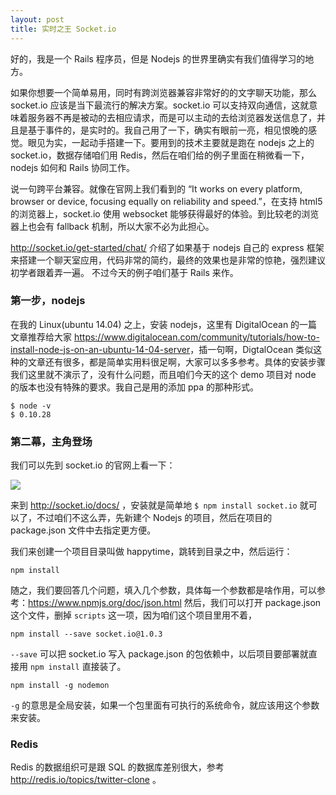 ```yaml
---
layout: post
title: 实时之王 Socket.io
---
```


好的，我是一个 Rails 程序员，但是 Nodejs 的世界里确实有我们值得学习的地方。

如果你想要一个简单易用，同时有跨浏览器兼容非常好的的文字聊天功能，那么 socket.io 应该是当下最流行的解决方案。socket.io 可以支持双向通信，这就意味着服务器不再是被动的去相应请求，而是可以主动的去给浏览器发送信息了，并且是基于事件的，是实时的。我自己用了一下，确实有眼前一亮，相见恨晚的感觉。眼见为实，一起动手搭建一下。要用到的技术主要就是跑在 nodejs 之上的 socket.io，数据存储咱们用 Redis，然后在咱们给的例子里面在稍微看一下，nodejs 如何和 Rails 协同工作。

说一句跨平台兼容。就像在官网上我们看到的 “It works on every platform, browser or device, focusing equally on reliability and speed.”，在支持 html5 的浏览器上，socket.io 使用 websocket 能够获得最好的体验。到比较老的浏览器上也会有 fallback 机制，所以大家不必为此担心。

<http://socket.io/get-started/chat/> 介绍了如果基于 nodejs 自己的 express 框架来搭建一个聊天室应用，代码非常的简约，最终的效果也是非常的惊艳，强烈建议初学者跟着弄一遍。	不过今天的例子咱们基于 Rails 来作。

### 第一步，nodejs

在我的 Linux(ubuntu 14.04) 之上，安装 nodejs，这里有 DigitalOcean 的一篇文章推荐给大家 <https://www.digitalocean.com/community/tutorials/how-to-install-node-js-on-an-ubuntu-14-04-server>，插一句啊，DigtalOcean 类似这种的文章还有很多，都是简单实用料很足啊，大家可以多多参考。具体的安装步骤我们这里就不演示了，没有什么问题，而且咱们今天的这个 demo 项目对 node 的版本也没有特殊的要求。我自己是用的添加 ppa 的那种形式。

~~~
$ node -v
$ 0.10.28
~~~



### 第二幕，主角登场

我们可以先到 socket.io 的官网上看一下：

![](http://happycasts.qiniudn.com/socketio.png)


来到 <http://socket.io/docs/> ，安装就是简单地 `$ npm install socket.io` 就可以了，不过咱们不这么弄，先新建个 Nodejs 的项目，然后在项目的 package.json 文件中去指定更方便。

我们来创建一个项目目录叫做 happytime，跳转到目录之中，然后运行：

~~~
npm install
~~~

随之，我们要回答几个问题，填入几个参数，具体每一个参数都是啥作用，可以参考：https://www.npmjs.org/doc/json.html
然后，我们可以打开 package.json 这个文件，删掉 `scripts` 这一项，因为咱们这个项目里用不着，

~~~
npm install --save socket.io@1.0.3
~~~

`--save` 可以把 socket.io 写入 package.json 的包依赖中，以后项目要部署就直接用 `npm install` 直接装了。


~~~
npm install -g nodemon
~~~

`-g` 的意思是全局安装，如果一个包里面有可执行的系统命令，就应该用这个参数来安装。

### Redis


Redis 的数据组织可是跟 SQL 的数据库差别很大，参考 http://redis.io/topics/twitter-clone 。


